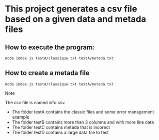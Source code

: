 # This project generates a csv file based on a given data and metada files

## How to execute the program: 

```
node index.js testA/classique.txt testA/metada.txt
```

## How to create a metada file

```
node index.js testA/classique.txt testA/metada.txt
```
> [!NOTE]
> The csv file is named info.csv.

- The folder testA contains the classic files and some error management example
- The folder testB contains more than 3 columns and with more line data
- The folder testC contains metada that is incorect
- The folder testD contains a large data file to test

